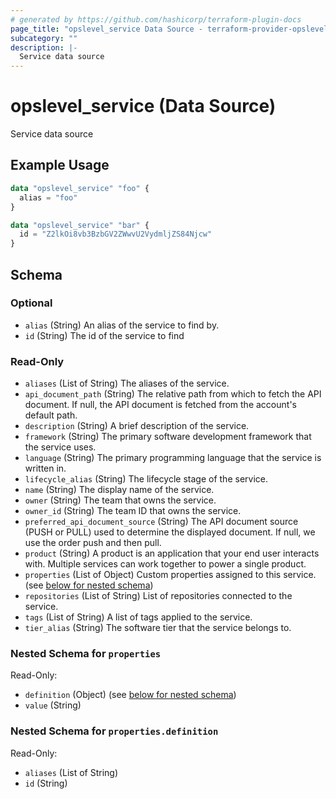 ```yaml
---
# generated by https://github.com/hashicorp/terraform-plugin-docs
page_title: "opslevel_service Data Source - terraform-provider-opslevel"
subcategory: ""
description: |-
  Service data source
---
```


# opslevel_service (Data Source)

Service data source

## Example Usage

```terraform
data "opslevel_service" "foo" {
  alias = "foo"
}

data "opslevel_service" "bar" {
  id = "Z2lkOi8vb3BzbGV2ZWwvU2VydmljZS84Njcw"
}
```

<!-- schema generated by tfplugindocs -->
## Schema

### Optional

- `alias` (String) An alias of the service to find by.
- `id` (String) The id of the service to find

### Read-Only

- `aliases` (List of String) The aliases of the service.
- `api_document_path` (String) The relative path from which to fetch the API document. If null, the API document is fetched from the account's default path.
- `description` (String) A brief description of the service.
- `framework` (String) The primary software development framework that the service uses.
- `language` (String) The primary programming language that the service is written in.
- `lifecycle_alias` (String) The lifecycle stage of the service.
- `name` (String) The display name of the service.
- `owner` (String) The team that owns the service.
- `owner_id` (String) The team ID that owns the service.
- `preferred_api_document_source` (String) The API document source (PUSH or PULL) used to determine the displayed document. If null, we use the order push and then pull.
- `product` (String) A product is an application that your end user interacts with. Multiple services can work together to power a single product.
- `properties` (List of Object) Custom properties assigned to this service. (see [below for nested schema](#nestedatt--properties))
- `repositories` (List of String) List of repositories connected to the service.
- `tags` (List of String) A list of tags applied to the service.
- `tier_alias` (String) The software tier that the service belongs to.

<a id="nestedatt--properties"></a>
### Nested Schema for `properties`

Read-Only:

- `definition` (Object) (see [below for nested schema](#nestedobjatt--properties--definition))
- `value` (String)

<a id="nestedobjatt--properties--definition"></a>
### Nested Schema for `properties.definition`

Read-Only:

- `aliases` (List of String)
- `id` (String)


